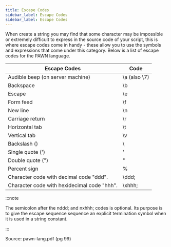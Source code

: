 ```yaml
---
title: Escape Codes
sidebar_label: Escape Codes
sidebar_label: Escape Codes
---
```


When create a string you may find that some character may be impossible or extremely difficult to express in the source code of your script, this is where escape codes come in handy - these allow you to use the symbols and expressions that come under this category. Below is a list of escape codes for the PAWN language.

| Escape Codes                                | Code         |
| ------------------------------------------- | ------------ |
| Audible beep (on server machine)            | \a (also \7) |
| Backspace                                   | \b           |
| Escape                                      | \e           |
| Form feed                                   | \f           |
| New line                                    | \n           |
| Carriage return                             | \r           |
| Horizontal tab                              | \t           |
| Vertical tab                                | \v           |
| Backslash (\)                               | \\           |
| Single quote (')                            | \'           |
| Double quote (")                            | \"           |
| Percent sign                                | \%           |
| Character code with decimal code "ddd".     | \ddd;        |
| Character code with hexidecimal code "hhh". | \xhhh;       |

:::note

The semicolon after the nddd; and nxhhh; codes is optional. Its purpose is to give the escape sequence sequence an explicit termination symbol when it is used in a string constant.

:::

Source: pawn-lang.pdf (pg 99)
